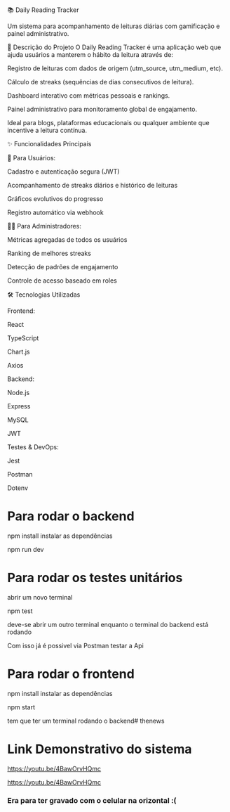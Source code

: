 📚 Daily Reading Tracker

Um sistema para acompanhamento de leituras diárias com gamificação e painel administrativo.

🚀 Descrição do Projeto
O Daily Reading Tracker é uma aplicação web que ajuda usuários a manterem o hábito da leitura através de:

Registro de leituras com dados de origem (utm_source, utm_medium, etc).

Cálculo de streaks (sequências de dias consecutivos de leitura).

Dashboard interativo com métricas pessoais e rankings.

Painel administrativo para monitoramento global de engajamento.

Ideal para blogs, plataformas educacionais ou qualquer ambiente que incentive a leitura contínua.

✨ Funcionalidades Principais

👤 Para Usuários:

Cadastro e autenticação segura (JWT)

Acompanhamento de streaks diários e histórico de leituras

Gráficos evolutivos do progresso

Registro automático via webhook

👩💼 Para Administradores:

Métricas agregadas de todos os usuários

Ranking de melhores streaks

Detecção de padrões de engajamento

Controle de acesso baseado em roles

🛠 Tecnologias Utilizadas

Frontend:

React

TypeScript

Chart.js

Axios

Backend:

Node.js

Express

MySQL

JWT

Testes & DevOps:

Jest

Postman

Dotenv

# Para rodar o backend

npm install instalar as dependências

npm run dev

# Para rodar os testes unitários

abrir um novo terminal

npm test

deve-se abrir um outro terminal enquanto o terminal do backend está rodando

Com isso já é possivel via Postman testar a Api

# Para rodar o frontend

npm install instalar as dependências

npm start

tem que ter um terminal rodando o backend# thenews

# Link Demonstrativo do sistema

https://youtu.be/4BawOrvHQmc

https://youtu.be/4BawOrvHQmc

### Era para ter gravado com o celular na orizontal :(
